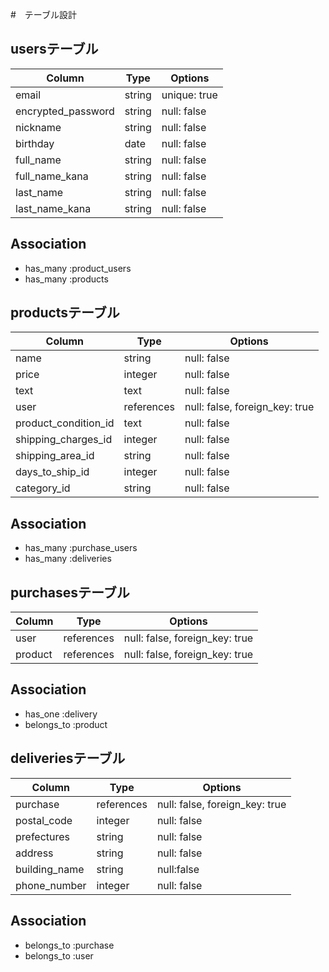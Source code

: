 #　テーブル設計

## usersテーブル

| Column             | Type   | Options      |
| ------------------ | ------ | ------------ |
| email              | string | unique: true |
| encrypted_password | string | null: false  |
| nickname           | string | null: false  |
| birthday           | date   | null: false  |
| full_name          | string | null: false  |
| full_name_kana     | string | null: false  |
| last_name          | string | null: false  |
| last_name_kana     | string | null: false  |
 
## Association
- has_many :product_users
- has_many :products

## productsテーブル

| Column               | Type        | Options                        |
| -------------------- | ----------- | ------------------------------ |
| name                 | string      | null: false                    |
| price                | integer     | null: false                    |
| text                 | text        | null: false                    |
| user                 | references  | null: false, foreign_key: true |
| product_condition_id | text        | null: false                    |
| shipping_charges_id  | integer     | null: false                    |
| shipping_area_id     | string      | null: false                    |
| days_to_ship_id      | integer     | null: false                    |
| category_id          | string      | null: false                    |

## Association
- has_many :purchase_users
- has_many :deliveries


## purchasesテーブル

| Column   | Type       | Options                         |
| -------- | ---------- | ------------------------------- |
| user     | references | null: false, foreign_key: true  |
| product  | references | null: false, foreign_key: true  |

## Association
- has_one :delivery
- belongs_to :product


## deliveriesテーブル

| Column           | Type       | Options                        |
| ---------------- | ---------- | ------------------------------ |
| purchase         | references | null: false, foreign_key: true |
| postal_code      | integer    | null: false                    |
| prefectures      | string     | null: false                    |
| address          | string     | null: false                    |
| building_name    | string     | null:false                     |
| phone_number     | integer    | null: false                    |

## Association
- belongs_to :purchase
- belongs_to :user


